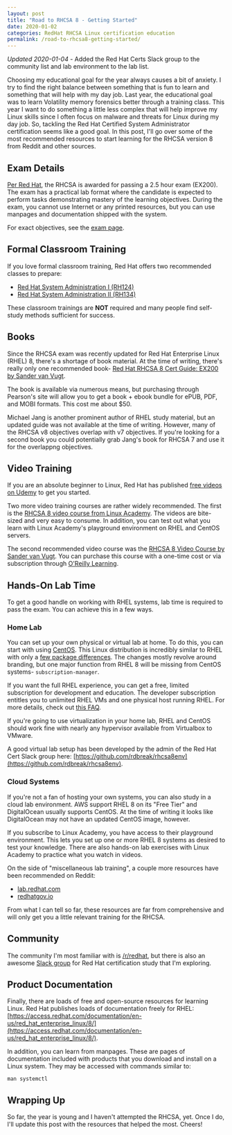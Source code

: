 ```yaml
---
layout: post
title: "Road to RHCSA 8 - Getting Started"
date: 2020-01-02
categories: RedHat RHCSA Linux certification education
permalink: /road-to-rhcsa8-getting-started/
---
```


_Updated 2020-01-04_ - Added the Red Hat Certs Slack group to the community list and lab environment to the lab list.

Choosing my educational goal for the year always causes a bit of anxiety. I try to find the right balance between something that is fun to learn and something that will help with my day job. Last year, the educational goal was to learn Volatility memory forensics better through a training class. This year I want to do something a little less complex that will help improve my Linux skills since I often focus on malware and threats for Linux during my day job. So, tackling the Red Hat Certified System Administrator certification seems like a good goal. In this post, I'll go over some of the most recommended resources to start learning for the RHCSA version 8 from Reddit and other sources.

## Exam Details

[Per Red Hat](https://www.redhat.com/en/services/training/ex200-red-hat-certified-system-administrator-rhcsa-exam), the RHCSA is awarded for passing a 2.5 hour exam (EX200). The exam has a practical lab format where the candidate is expected to perform tasks demonstrating mastery of the learning objectives. During the exam, you cannot use Internet or any printed resources, but you can use manpages and documentation shipped with the system.

For exact objectives, see the [exam page](https://www.redhat.com/en/services/training/ex200-red-hat-certified-system-administrator-rhcsa-exam).

## Formal Classroom Training

If you love formal classroom training, Red Hat offers two recommended classes to prepare:

- [Red Hat System Administration I (RH124)](https://www.redhat.com/en/services/training/rh124-red-hat-system-administration-i)
- [Red Hat System Administration II (RH134)](https://www.redhat.com/en/services/training/rh134-red-hat-system-administration-ii)

These classroom trainings are **NOT** required and many people find self-study methods sufficient for success.

## Books

Since the RHCSA exam was recently updated for Red Hat Enterprise Linux (RHEL) 8, there's a shortage of book material. At the time of writing, there's really only one recommended book- [Red Hat RHCSA 8 Cert Guide: EX200 by Sander van Vugt](http://www.pearsonitcertification.com/store/red-hat-rhcsa-8-cert-guide-ex200-9780135938133).

The book is available via numerous means, but purchasing through Pearson's site will allow you to get a book + ebook bundle for ePUB, PDF, and MOBI formats. This cost me about $50.

Michael Jang is another prominent author of RHEL study material, but an updated guide was not available at the time of writing. However, many of the RHCSA v8 objectives overlap with v7 objectives. If you're looking for a second book you could potentially grab Jang's book for RHCSA 7 and use it for the overlappng objectives.

## Video Training

If you are an absolute beginner to Linux, Red Hat has published [free videos on Udemy](https://www.udemy.com/course/red-hat-enterprise-linux-technical-overview/) to get you started.

Two more video training courses are rather widely recommended. The first is the [RHCSA 8 video course from Linux Academy](https://linuxacademy.com/course/red-hat-certified-systems-administrator-rhcsa-ex-200-exam-prep/). The videos are bite-sized and very easy to consume. In addition, you can test out what you learn with Linux Academy's playground environment on RHEL and CentOS servers.

The second recommended video course was the [RHCSA 8 Video Course by Sander van Vugt](http://www.pearsonitcertification.com/store/red-hat-certified-system-administrator-rhcsa-complete-9780135656525). You can purchase this course with a one-time cost or via subscription through [O'Reilly Learning](https://www.oreilly.com/library/view/red-hat-certified/9780135656495/).

## Hands-On Lab Time

To get a good handle on working with RHEL systems, lab time is required to pass the exam. You can achieve this in a few ways.

### Home Lab

You can set up your own physical or virtual lab at home. To do this, you can start with using [CentOS](https://centos.org). This Linux distribution is incredibly similar to RHEL with only a [few package differences](https://wiki.centos.org/Manuals/ReleaseNotes/CentOS8.1905#Packages_and_Applications). The changes mostly revolve around branding, but one major function from RHEL 8 will be missing from CentOS systems- `subscription-manager`.

If you want the full RHEL experience, you can get a free, limited subscription for development and education. The developer subscription entitles you to unlimited RHEL VMs and one physical host running RHEL. For more details, check out [this FAQ](https://developers.redhat.com/articles/faqs-no-cost-red-hat-enterprise-linux/).

If you're going to use virtualization in your home lab, RHEL and CentOS should work fine with nearly any hypervisor available from Virtualbox to VMware.

A good virtual lab setup has been developed by the admin of the Red Hat Cert Slack group here: [https://github.com/rdbreak/rhcsa8env](https://github.com/rdbreak/rhcsa8env).

### Cloud Systems

If you're not a fan of hosting your own systems, you can also study in a cloud lab environment. AWS support RHEL 8 on its "Free Tier" and DigitalOcean usually supports CentOS. At the time of writing it looks like DigitalOcean may not have an updated CentOS image, however.

If you subscribe to Linux Academy, you have access to their playground environment. This lets you set up one or more RHEL 8 systems as desired to test your knowledge. There are also hands-on lab exercises with Linux Academy to practice what you watch in videos.

On the side of "miscellaneous lab training", a couple more resources have been recommended on Reddit:

- [lab.redhat.com](lab.redhat.com)
- [redhatgov.io](redhatgov.io)

From what I can tell so far, these resources are far from comprehensive and will only get you a little relevant training for the RHCSA.

## Community

The community I'm most familiar with is [/r/redhat](https://reddit.com/r/redhat), but there is also an awesome [Slack group](https://join.slack.com/t/redhat-certs/shared_invite/enQtNTk5MTE3MjkwMDA3LTNlMmUyYjM2ODgzN2QwZjJhNzI1MmI3MThhYzk5NzFkZmVmMDA1YWU2Yzk4MzZkOWRjN2MxYTcyMDVlZDU2NGI) for Red Hat certification study that I'm exploring. 

## Product Documentation

Finally, there are loads of free and open-source resources for learning Linux. Red Hat publishes loads of documentation freely for RHEL: [https://access.redhat.com/documentation/en-us/red_hat_enterprise_linux/8/](https://access.redhat.com/documentation/en-us/red_hat_enterprise_linux/8/).

In addition, you can learn from manpages. These are pages of documentation included with products that you download and install on a Linux system. They may be accessed with commands similar to:

```
man systemctl
```

## Wrapping Up

So far, the year is young and I haven't attempted the RHCSA, yet. Once I do, I'll update this post with the resources that helped the most. Cheers!